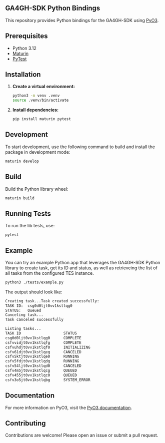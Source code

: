 ## GA4GH-SDK Python Bindings

This repository provides Python bindings for the GA4GH-SDK using [PyO3](https://docs.rs/pyo3/latest/pyo3).

## Prerequisites

- Python 3.12
- [Maturin](https://github.com/PyO3/maturin)
- [PyTest](https://docs.pytest.org/en/stable/)

## Installation

1. **Create a virtual environment:**

    ```bash
    python3 -m venv .venv
    source .venv/bin/activate
    ```

2. **Install dependencies:**

    ```bash
    pip install maturin pytest
    ```

## Development

To start development, use the following command to build and install the package in development mode:

```bash
maturin develop
```

## Build

Build the Python library wheel:

```bash
maturin build
```

## Running Tests

To run the lib tests, use:

```bash
pytest
```

## Example 

You can try an example Python app that leverages the GA4GH-SDK Python library to create task, get its ID and status, as well as retrieveing the list of all tasks from the configured TES instance.

```bash
python3 ./tests/example.py
```

The output should look like:

```bash
Creating task...Task created successfully:
TASK ID:  csg0d0ljt0vv1kstlqg0
STATUS:   Queued
Canceling task...
Task canceled successfully

Listing tasks...
TASK ID                   STATUS         
csg0d0ljt0vv1kstlqg0      COMPLETE       
csfvvidjt0vv1kstlqfg      COMPLETE       
csfvuhdjt0vv1kstlqf0      INITIALIZING   
csfv61djt0vv1kstlqeg      CANCELED       
csfv5ktjt0vv1kstlqe0      RUNNING        
csfv5fdjt0vv1kstlqdg      RUNNING        
csfv54ljt0vv1kstlqd0      CANCELED       
csfv4m5jt0vv1kstlqcg      QUEUED         
csfv455jt0vv1kstlqc0      QUEUED         
csfv3o5jt0vv1kstlqbg      SYSTEM_ERROR   
```

## Documentation

For more information on PyO3, visit the [PyO3 documentation](https://docs.rs/pyo3/latest/pyo3).

## Contributing

Contributions are welcome! Please open an issue or submit a pull request.
